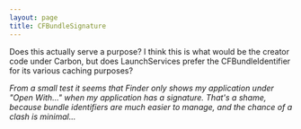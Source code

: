```yaml
---
layout: page
title: CFBundleSignature
---
```


Does this actually serve a purpose? I think this is what would be the creator code under Carbon, but does LaunchServices prefer the CFBundleIdentifier for its various caching purposes?

*From a small test it seems that Finder only shows my application under "Open With..." when my application has a signature. That's a shame, because bundle identifiers are much easier to manage, and the chance of a clash is minimal...*


